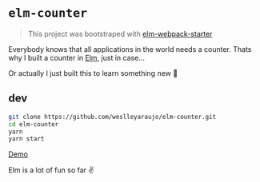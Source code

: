# `elm-counter`

> This project was bootstraped with [elm-webpack-starter](https://github.com/elm-community/elm-webpack-starter)


Everybody knows that all applications in the world needs a counter.
Thats why I built a counter in [Elm](http://elm-lang.org/), just in case...

Or actually I just built this to learn something new 🕺

## dev

```bash
git clone https://github.com/weslleyaraujo/elm-counter.git
cd elm-counter
yarn
yarn start
```

[Demo](http://weslleyaraujo.github.io/elm-counter)

Elm is a lot of fun so far ✌️
